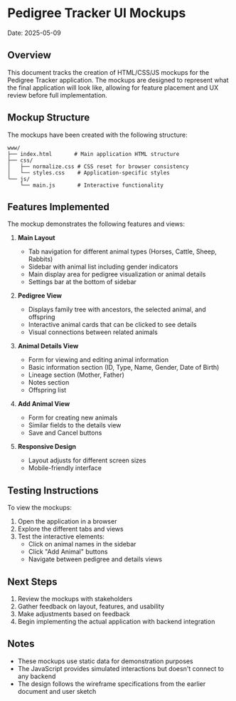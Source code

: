 # Pedigree Tracker UI Mockups
Date: 2025-05-09

## Overview

This document tracks the creation of HTML/CSS/JS mockups for the Pedigree Tracker application. The mockups are designed to represent what the final application will look like, allowing for feature placement and UX review before full implementation.

## Mockup Structure

The mockups have been created with the following structure:

```
www/
├── index.html       # Main application HTML structure
├── css/
│   ├── normalize.css # CSS reset for browser consistency
│   └── styles.css    # Application-specific styles
└── js/
    └── main.js       # Interactive functionality
```

## Features Implemented

The mockup demonstrates the following features and views:

1. **Main Layout**
   - Tab navigation for different animal types (Horses, Cattle, Sheep, Rabbits)
   - Sidebar with animal list including gender indicators
   - Main display area for pedigree visualization or animal details
   - Settings bar at the bottom of sidebar

2. **Pedigree View**
   - Displays family tree with ancestors, the selected animal, and offspring
   - Interactive animal cards that can be clicked to see details
   - Visual connections between related animals

3. **Animal Details View**
   - Form for viewing and editing animal information
   - Basic information section (ID, Type, Name, Gender, Date of Birth)
   - Lineage section (Mother, Father)
   - Notes section
   - Offspring list

4. **Add Animal View**
   - Form for creating new animals
   - Similar fields to the details view
   - Save and Cancel buttons

5. **Responsive Design**
   - Layout adjusts for different screen sizes
   - Mobile-friendly interface

## Testing Instructions

To view the mockups:

1. Open the application in a browser
2. Explore the different tabs and views
3. Test the interactive elements:
   - Click on animal names in the sidebar
   - Click "Add Animal" buttons
   - Navigate between pedigree and details views

## Next Steps

1. Review the mockups with stakeholders
2. Gather feedback on layout, features, and usability
3. Make adjustments based on feedback
4. Begin implementing the actual application with backend integration

## Notes

- These mockups use static data for demonstration purposes
- The JavaScript provides simulated interactions but doesn't connect to any backend
- The design follows the wireframe specifications from the earlier document and user sketch
